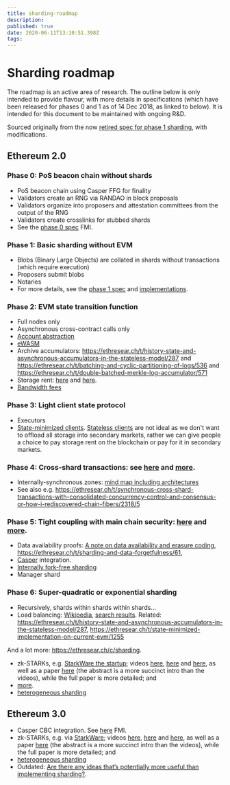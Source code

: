 ```yaml
---
title: sharding-roadmap
description: 
published: true
date: 2020-06-11T13:10:51.398Z
tags: 
---
```


# Sharding roadmap

The roadmap is an active area of research. The outline below is only intended to provide flavour, with more details in specifications (which have been released for phases 0 and 1 as of 14 Dec 2018, as linked to below). It is intended for this document to be maintained with ongoing R&D.

Sourced originally from the now [retired spec for phase 1 sharding](https://ethresear.ch/t/sharding-phase-1-spec-retired/1407), with modifications.

## Ethereum 2.0
### Phase 0: PoS beacon chain without shards
   * PoS beacon chain using Casper FFG for finality
   * Validators create an RNG via RANDAO in block proposals
   * Validators organize into proposers and attestation committees from the output of the RNG
   * Validators create crosslinks for stubbed shards
   * See the [phase 0 spec](https://github.com/ethereum/eth2.0-specs/blob/master/specs/core/0_beacon-chain.md) FMI.

### Phase 1: Basic sharding without EVM
   * Blobs (Binary Large Objects) are collated in shards without transactions (which require execution)
   * Proposers submit blobs
   * Notaries
   * For more details, see the [phase 1 spec](https://github.com/ethereum/eth2.0-specs/blob/master/specs/core/1_shard-data-chains.md) and [implementations](https://github.com/ethereum/wiki/wiki/Sharding-introduction-R&D-compendium#implementations).

### Phase 2: EVM state transition function
   - Full nodes only
   - Asynchronous cross-contract calls only
-   [Account abstraction](https://github.com/ethereum/EIPs/blob/master/EIPS/eip-101.md)
-   [eWASM](https://github.com/ewasm/design)
-   Archive accumulators: <https://ethresear.ch/t/history-state-and-asynchronous-accumulators-in-the-stateless-model/287> and <https://ethresear.ch/t/batching-and-cyclic-partitioning-of-logs/536> and <https://ethresear.ch/t/double-batched-merkle-log-accumulator/571>
-   Storage rent: [here](https://ethresear.ch/t/a-simple-and-principled-way-to-compute-rent-fees/1455) and [here](https://ethresear.ch/search?q=storage%20rent).
-   [Bandwidth fees](https://ethresear.ch/t/incentivizing-a-robust-p2p-network-relay-layer/1438)

### Phase 3: Light client state protocol

-   Executors
-   [State-minimized clients](https://ethresear.ch/t/state-minimised-executions/748). [Stateless clients](https://ethresear.ch/t/the-stateless-client-concept/172) are not ideal as we don't want to offload all storage into secondary markets, rather we can give people a choice to pay storage rent on the blockchain or pay for it in secondary markets.

### Phase 4: Cross-shard transactions: see [here](http://notes.ethereum.org/s/BJc_eGVFM#cross-shard-communication) and [more](https://ethresear.ch/search?q=cross-shard).

-   Internally-synchronous zones: [mind map including architectures](https://www.mindomo.com/zh/mindmap/sharding-d7cf8b6dee714d01a77388cb5d9d2a01)
-   See also e.g. <https://ethresear.ch/t/synchronous-cross-shard-transactions-with-consolidated-concurrency-control-and-consensus-or-how-i-rediscovered-chain-fibers/2318/5>

### Phase 5: Tight coupling with main chain security: [here](https://hackmd.io/s/HJ_BbgCFz#%E2%9F%A0-1600---1645--Ethereum-20-End-game) and [more](https://ethresear.ch/search?q=tight%20coupling).

-   Data availability proofs: [A note on data availability and erasure coding](https://github.com/ethereum/research/wiki/A-note-on-data-availability-and-erasure-coding), <https://ethresear.ch/t/sharding-and-data-forgetfulness/61>, 
-   [Casper](Casper-Proof-of-Stake-compendium) integration.
-   [Internally fork-free sharding](https://ethresear.ch/search?q=internally%20fork-free)
-   Manager shard

### Phase 6: Super-quadratic or exponential sharding

-   Recursively, shards within shards within shards...
-   Load balancing: [Wikipedia](https://en.wikipedia.org/wiki/Load_balancing_(computing)), [search results](https://duckduckgo.com/?q=load+balancing&t=canonical&ia=web). Related: <https://ethresear.ch/t/history-state-and-asynchronous-accumulators-in-the-stateless-model/287>, <https://ethresear.ch/t/state-minimized-implementation-on-current-evm/1255>

And a lot more: <https://ethresear.ch/c/sharding>.

-   zk-STARKs, e.g. [StarkWare the startup](https://www.starkware.co/); videos [here](https://www.youtube.com/watch?v=VUN35BC11Qw&t=2s), [here](https://www.youtube.com/watch?v=9VuZvdxFZQo&t=7s) and [here](https://www.youtube.com/watch?v=9VuZvdxFZQo&t=7s), as well as a paper [here](https://eprint.iacr.org/2018/046) (the abstract is a more succinct intro than the videos), while the full paper is more detailed; and 
-   [more](https://ethresear.ch/t/are-there-any-ideas-thats-potentially-more-useful-than-implementing-sharding/334/3). 
-   [heterogeneous sharding](https://ethresear.ch/t/heterogeneous-sharding/1979)


## Ethereum 3.0
- Casper CBC integration. See [here](https://github.com/ethereum/wiki/wiki/Casper-Proof-of-Stake-compendium) FMI.
- zk-STARKs, e.g. via [StarkWare](https://www.starkware.co/); videos [here](https://www.youtube.com/watch?v=VUN35BC11Qw&t=2s), [here](https://www.youtube.com/watch?v=9VuZvdxFZQo&t=7s) and [here](https://www.youtube.com/watch?v=9VuZvdxFZQo&t=7s), as well as a paper [here](https://eprint.iacr.org/2018/046) (the abstract is a more succinct intro than the videos), while the full paper is more detailed; and  
- [heterogeneous sharding](https://ethresear.ch/t/heterogeneous-sharding/1979)
- Outdated: [Are there any ideas that’s potentially more useful than implementing sharding?](https://ethresear.ch/t/are-there-any-ideas-thats-potentially-more-useful-than-implementing-sharding/334/3).